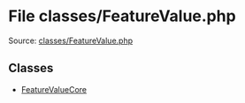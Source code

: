 File classes/FeatureValue.php
=========

Source: [classes/FeatureValue.php](https://github.com/PrestaShop/PrestaShop/blob/1.6.0.2/classes/FeatureValue.php)


Classes
-------

* [FeatureValueCore](class.FeatureValueCore.md)

